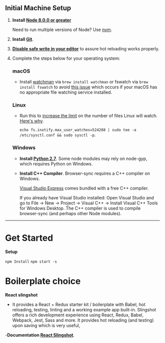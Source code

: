 ## Initial Machine Setup

1. **Install [Node 8.0.0 or greater](https://nodejs.org)**

   Need to run multiple versions of Node? Use [nvm](https://github.com/creationix/nvm).

2. **Install [Git](https://git-scm.com/downloads)**.

3. **[Disable safe write in your editor](https://webpack.js.org/guides/development/#adjusting-your-text-editor)** to assure hot reloading works properly.

4. Complete the steps below for your operating system:

   ### macOS

   - Install [watchman](https://facebook.github.io/watchman/) via `brew install watchman` or fswatch via `brew install fswatch` to avoid [this issue](https://github.com/facebook/create-react-app/issues/871) which occurs if your macOS has no appropriate file watching service installed.

   ### Linux

   - Run this to [increase the limit](http://stackoverflow.com/questions/16748737/grunt-watch-error-waiting-fatal-error-watch-enospc) on the number of files Linux will watch. [Here's why](https://github.com/coryhouse/react-slingshot/issues/6).

     `echo fs.inotify.max_user_watches=524288 | sudo tee -a /etc/sysctl.conf && sudo sysctl -p`.

   ### Windows

   - **Install [Python 2.7](https://www.python.org/downloads/)**. Some node modules may rely on node-gyp, which requires Python on Windows.
   - **Install C++ Compiler**. Browser-sync requires a C++ compiler on Windows.

     [Visual Studio Express](https://www.visualstudio.com/en-US/products/visual-studio-express-vs) comes bundled with a free C++ compiler.

     If you already have Visual Studio installed:
     Open Visual Studio and go to File -> New -> Project -> Visual C++ -> Install Visual C++ Tools for Windows Desktop.
     The C++ compiler is used to compile browser-sync (and perhaps other Node modules).

---

# Get Started

**Setup**

`npm Install`
`npm start -s`

# Boilerplate choice

**React slingshot**

- It provides a React + Redux starter kit / boilerplate with Babel, hot reloading, testing, linting and a working example app built-in. Slingshot offers a rich development experience using React, Redux, Babel, Webpack, Jest, Sass and more. It provides hot reloading (and testing) upon saving which is very useful,

-**Documentation [React Slingshot](https://github.com/coryhouse/react-slingshot)**.

